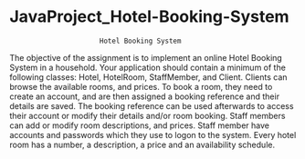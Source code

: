 # JavaProject_Hotel-Booking-System
                          Hotel Booking System
The objective of the assignment is to implement an online Hotel Booking System in a
household. Your application should contain a minimum of the following classes: Hotel,
HotelRoom, StaffMember, and Client. Clients can browse the available rooms, and
prices. To book a room, they need to create an account, and are then assigned a booking
reference and their details are saved. The booking reference can be used afterwards to
access their account or modify their details and/or room booking. Staff members can add
or modify room descriptions, and prices. Staff member have accounts and passwords
which they use to logon to the system. Every hotel room has a number, a description, a
price and an availability schedule.
